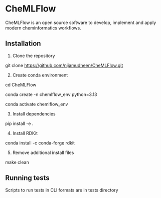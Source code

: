 # CheMLFlow

CheMLFlow is an open source software to develop, implement and apply modern cheminformatics workflows.

## Installation

1. Clone the repository

git clone https://github.com/nijamudheen/CheMLFlow.git

2. Create conda environment 

cd CheMLFlow

conda create -n chemlflow_env python=3.13

conda activate chemlflow_env

3. Install dependencies

pip install -e .

4. Install RDKit

conda install -c conda-forge rdkit

5. Remove additional install files

make clean

## Running tests

Scripts to run tests in CLI formats are in tests directory


